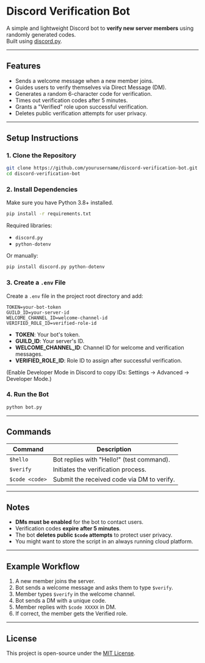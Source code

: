 # Discord Verification Bot

A simple and lightweight Discord bot to **verify new server members** using randomly generated codes.  
Built using [discord.py](https://discordpy.readthedocs.io/).

---

## Features

- Sends a welcome message when a new member joins.
- Guides users to verify themselves via Direct Message (DM).
- Generates a random 6-character code for verification.
- Times out verification codes after 5 minutes.
- Grants a "Verified" role upon successful verification.
- Deletes public verification attempts for user privacy.

---

## Setup Instructions

### 1. Clone the Repository
```bash
git clone https://github.com/yourusername/discord-verification-bot.git
cd discord-verification-bot
```

### 2. Install Dependencies
Make sure you have Python 3.8+ installed.

```bash
pip install -r requirements.txt
```

Required libraries:
- `discord.py`
- `python-dotenv`

Or manually:
```bash
pip install discord.py python-dotenv
```

### 3. Create a `.env` File
Create a `.env` file in the project root directory and add:

```env
TOKEN=your-bot-token
GUILD_ID=your-server-id
WELCOME_CHANNEL_ID=welcome-channel-id
VERIFIED_ROLE_ID=verified-role-id
```

- **TOKEN**: Your bot's token.
- **GUILD_ID**: Your server's ID.
- **WELCOME_CHANNEL_ID**: Channel ID for welcome and verification messages.
- **VERIFIED_ROLE_ID**: Role ID to assign after successful verification.

(Enable Developer Mode in Discord to copy IDs: Settings → Advanced → Developer Mode.)

### 4. Run the Bot
```bash
python bot.py
```

---

## Commands

| Command          | Description                                   |
|------------------|-----------------------------------------------|
| `$hello`          | Bot replies with "Hello!" (test command).     |
| `$verify`         | Initiates the verification process.           |
| `$code <code>`    | Submit the received code via DM to verify.    |

---

## Notes
- **DMs must be enabled** for the bot to contact users.
- Verification codes **expire after 5 minutes**.
- The bot **deletes public `$code` attempts** to protect user privacy.
- You might want to store the script in an always running cloud platform.

---

## Example Workflow

1. A new member joins the server.
2. Bot sends a welcome message and asks them to type `$verify`.
3. Member types `$verify` in the welcome channel.
4. Bot sends a DM with a unique code.
5. Member replies with `$code XXXXX` in DM.
6. If correct, the member gets the Verified role.

---

## License
This project is open-source under the [MIT License](LICENSE).


